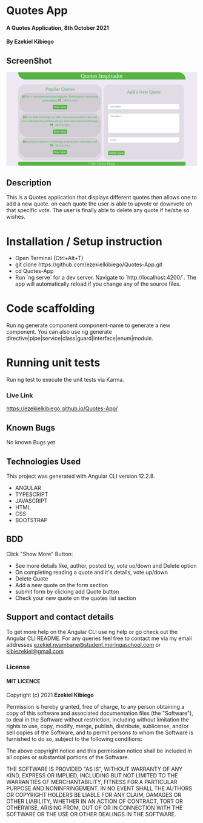 # Quotes App
#### A Quotes Application, 8th October 2021
#### By **Ezekiel Kibiego**

## ScreenShot
<img src="src/assets/Screenshot.png">

## Description
This is a Quotes application that displays different quotes then allows one to add a new quote. on each quote the user is able to upvote or downvote on that specific vote. The user is finally able to delete any quote if he/she so wishes.

# Installation / Setup instruction

<ul>
<li>Open Terminal {Ctrl+Alt+T}</li>
<li>git clone https://github.com/ezekielkibiego/Quotes-App.git</li>
<li>cd Quotes-App </li>
<li> Run `ng serve` for a dev server. Navigate to `http://localhost:4200/`. The app will automatically reload if you change any of the source files.</li>
</ul>

# Code scaffolding
Run ng generate component component-name to generate a new component. You can also use ng generate directive|pipe|service|class|guard|interface|enum|module.


# Running unit tests
Run ng test to execute the unit tests via Karma.

### Live Link
https://ezekielkibiego.github.io/Quotes-App/

## Known Bugs

No known Bugs yet

## Technologies Used

This project was generated with Angular CLI version 12.2.8.


<ul>
<li>ANGULAR</li>
<li>TYPESCRIPT</li>
<li>JAVASCRIPT</li>
<li>HTML</li>
<li>CSS</li>
<li>BOOTSTRAP</li>
</ul>

## BDD
Click "Show More" Button:

<ul>
<li>See more details like, author, posted by, vote uo/down and Delete option</li>
<li>On completing reading a quote and it's details, vote up/down </li>
<li>Delete Quote</li>
<li>Add a new quote on the form section</li>
<li>submit form by clicking add Quote button</li>
<li>Check your new quote on the quotes list section</li>
</ul>

## Support and contact details
To get more help on the Angular CLI use ng help or go check out the Angular CLI README. For any queries feel free to contact me via my email addresses ezekiel.nyambane@student.moringaschool.com or kibiezekiel@gmail.com
### License

 #### MIT LICENCE

Copyright (c) 2021 **Ezekiel Kibiego**


Permission is hereby granted, free of charge, to any person obtaining a copy
of this software and associated documentation files (the "Software"), to deal
in the Software without restriction, including without limitation the rights
to use, copy, modify, merge, publish, distribute, sublicense, and/or sell
copies of the Software, and to permit persons to whom the Software is
furnished to do so, subject to the following conditions:

The above copyright notice and this permission notice shall be included in all
copies or substantial portions of the Software.

THE SOFTWARE IS PROVIDED "AS IS", WITHOUT WARRANTY OF ANY KIND, EXPRESS OR
IMPLIED, INCLUDING BUT NOT LIMITED TO THE WARRANTIES OF MERCHANTABILITY,
FITNESS FOR A PARTICULAR PURPOSE AND NONINFRINGEMENT. IN NO EVENT SHALL THE
AUTHORS OR COPYRIGHT HOLDERS BE LIABLE FOR ANY CLAIM, DAMAGES OR OTHER
LIABILITY, WHETHER IN AN ACTION OF CONTRACT, TORT OR OTHERWISE, ARISING FROM,
OUT OF OR IN CONNECTION WITH THE SOFTWARE OR THE USE OR OTHER DEALINGS IN THE
SOFTWARE.
  